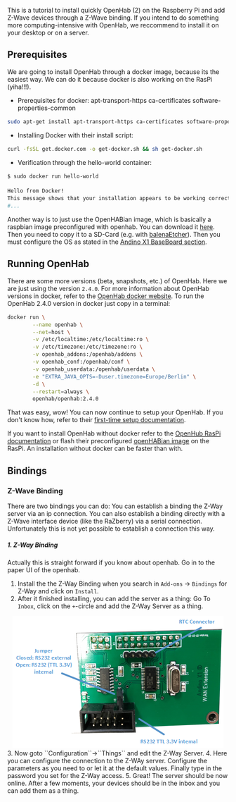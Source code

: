 This is a tutorial to install quickly OpenHab (2) on the Raspberry Pi and add Z-Wave devices through a Z-Wave binding. If you intend to do something more computing-intensive with OpenHab, we reccommend to install it on your desktop or on a server.

## Prerequisites
We are going to install OpenHab through a docker image, because its the easiest way. We can do it because docker is also working on the RasPi (yiha!!!). 

* Prerequisites for docker: apt-transport-https ca-certificates software-properties-common
```bash
sudo apt-get install apt-transport-https ca-certificates software-properties-common -y
```
* Installing Docker with their install script:
```bash
curl -fsSL get.docker.com -o get-docker.sh && sh get-docker.sh
```
* Verification through the hello-world container:
```bash
$ sudo docker run hello-world

Hello from Docker!
This message shows that your installation appears to be working correctly.
#...
```
Another way is to just use the OpenHABian image, which is basically a raspbian image preconfigured with openhab. You can download it [here](https://www.openhab.org/docs/installation/openhabian.html). Then you need to copy it to a SD-Card (e.g. with [balenaEtcher](https://www.balena.io/etcher/)). Then you must configure the OS as stated in the [Andino X1 BaseBoard section](https://github.com/andino-systems/Andino-X1/wiki/Andino-X1-BaseBoard). 
## Running OpenHab
There are some more versions (beta, snapshots, etc.) of OpenHab. Here we are just using the version ``2.4.0``. For more information about OpenHab versions in docker, refer to the [OpenHab docker website](https://hub.docker.com/r/openhab/openhab/).
To run the OpenHab 2.4.0 version in docker just copy in a terminal:
```bash
docker run \
        --name openhab \
        --net=host \
        -v /etc/localtime:/etc/localtime:ro \
        -v /etc/timezone:/etc/timezone:ro \
        -v openhab_addons:/openhab/addons \
        -v openhab_conf:/openhab/conf \
        -v openhab_userdata:/openhab/userdata \
        -e "EXTRA_JAVA_OPTS=-Duser.timezone=Europe/Berlin" \
        -d \
        --restart=always \
        openhab/openhab:2.4.0
```
That was easy, wow! You can now continue to setup your OpenHab. If you don't know how, refer to their [first-time setup documentation](https://www.openhab.org/docs/tutorial/1sttimesetup.html).

If you want to install OpenHab without docker refer to the [OpenHub RasPi documentation](https://www.openhab.org/docs/installation/rasppi.html) or flash their preconfigured [openHABian image](https://www.openhab.org/docs/installation/openhabian.html) on the RasPi. An installation without docker can be faster than with.

## Bindings

### Z-Wave Binding
There are two bindings you can do: You can establish a binding the Z-Way server via an ip connection. You can also establish a binding directly with a Z-Wave interface device (like the RaZberry) via a serial connection. Unfortunately this is not yet possible to establish a connection this way.
##### 1. Z-Way Binding
Actually this is straight forward if you know about openhab. Go in to the paper UI of the openhab. 
1. Install the the Z-Way Binding when you search in ``Add-ons`` -> ``Bindings`` for Z-Way and click on ``Install``.
2. After it finished installing, you can add the server as a thing: Go To ``Inbox``, click on the ``+``-circle and add the Z-Way Server as a thing. 
<div style="text-align:center;"><img src="rs232-wan-pcb.png" style="height:auto;"></div>
3. Now goto ``Configuration``->``Things`` and edit the Z-Way Server. 
4. Here you can configure the connection to the Z-WAy server. Configure the parameters as you need to or let it at the default values. Finally type in the password you set for the Z-Way access.
5. Great! The server should be now online. After a few moments, your devices should be in the inbox and you can add them as a thing.





